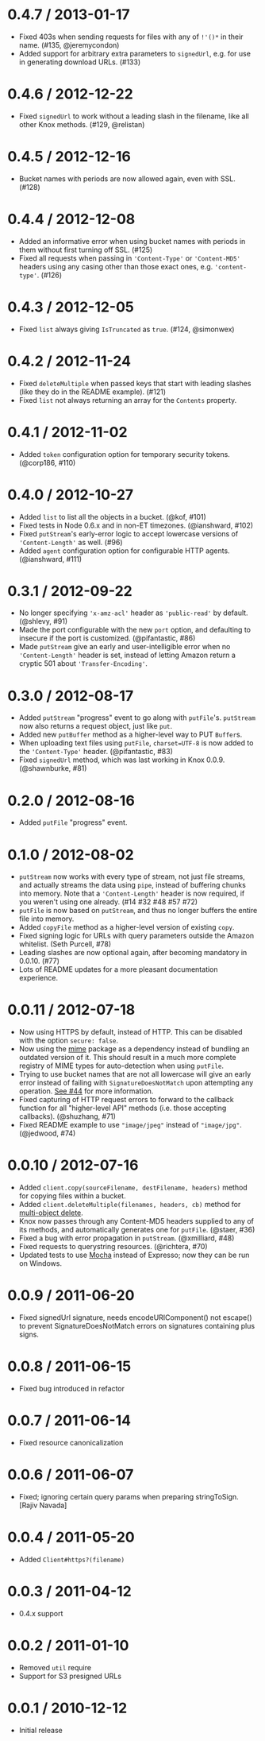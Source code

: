0.4.7 / 2013-01-17
==================

  * Fixed 403s when sending requests for files with any of `!'()*` in their name. (#135, @jeremycondon)
  * Added support for arbitrary extra parameters to `signedUrl`, e.g. for use in generating download URLs. (#133)

0.4.6 / 2012-12-22
==================

  * Fixed `signedUrl` to work without a leading slash in the filename, like all other Knox methods. (#129, @relistan)

0.4.5 / 2012-12-16
==================

  * Bucket names with periods are now allowed again, even with SSL. (#128)

0.4.4 / 2012-12-08
==================

  * Added an informative error when using bucket names with periods in them without first turning off SSL. (#125)
  * Fixed all requests when passing in `'Content-Type'` or `'Content-MD5'` headers using any casing other than those exact ones, e.g. `'content-type'`. (#126)

0.4.3 / 2012-12-05
==================

  * Fixed `list` always giving `IsTruncated` as `true`. (#124, @simonwex)

0.4.2 / 2012-11-24
==================

  * Fixed `deleteMultiple` when passed keys that start with leading slashes (like they do in the README example). (#121)
  * Fixed `list` not always returning an array for the `Contents` property.

0.4.1 / 2012-11-02
==================

  * Added `token` configuration option for temporary security tokens. (@corp186, #110)

0.4.0 / 2012-10-27
==================

  * Added `list` to list all the objects in a bucket. (@kof, #101)
  * Fixed tests in Node 0.6.x and in non-ET timezones. (@ianshward, #102)
  * Fixed `putStream`'s early-error logic to accept lowercase versions of `'Content-Length'` as well. (#96)
  * Added `agent` configuration option for configurable HTTP agents. (@ianshward, #111)

0.3.1 / 2012-09-22
==================

  * No longer specifying `'x-amz-acl'` header as `'public-read'` by default. (@shlevy, #91)
  * Made the port configurable with the new `port` option, and defaulting to insecure if the port is customized. (@pifantastic, #86)
  * Made `putStream` give an early and user-intelligible error when no `'Content-Length'` header is set, instead of letting Amazon return a cryptic 501 about `'Transfer-Encoding'`.

0.3.0 / 2012-08-17
==================

  * Added `putStream` "progress" event to go along with `putFile`'s. `putStream` now also returns a request object, just like `put`.
  * Added new `putBuffer` method as a higher-level way to PUT `Buffer`s.
  * When uploading text files using `putFile`, `charset=UTF-8` is now added to the `'Content-Type'` header. (@pifantastic, #83)
  * Fixed `signedUrl` method, which was last working in Knox 0.0.9. (@shawnburke, #81)

0.2.0 / 2012-08-16
==================

  * Added `putFile` "progress" event.

0.1.0 / 2012-08-02
==================

  * `putStream` now works with every type of stream, not just file streams, and actually streams the data using `pipe`, instead of buffering chunks into memory. Note that a `'Content-Length'` header is now required, if you weren't using one already. (#14 #32 #48 #57 #72)
  * `putFile` is now based on `putStream`, and thus no longer buffers the entire file into memory.
  * Added `copyFile` method as a higher-level version of existing `copy`.
  * Fixed signing logic for URLs with query parameters outside the Amazon whitelist. (Seth Purcell, #78)
  * Leading slashes are now optional again, after becoming mandatory in 0.0.10. (#77)
  * Lots of README updates for a more pleasant documentation experience.

0.0.11 / 2012-07-18
===================

  * Now using HTTPS by default, instead of HTTP. This can be disabled with the option `secure: false`.
  * Now using the [mime](https://github.com/broofa/node-mime) package as a dependency instead of bundling an outdated version of it. This should result in a much more complete registry of MIME types for auto-detection when using `putFile`.
  * Trying to use bucket names that are not all lowercase will give an early error instead of failing with `SignatureDoesNotMatch` upon attempting any operation. [See #44](https://github.com/LearnBoost/knox/issues/44#issuecomment-7074177) for more information.
  * Fixed capturing of HTTP request errors to forward to the callback function for all "higher-level API" methods (i.e. those accepting callbacks). (@shuzhang, #71)
  * Fixed README example to use `"image/jpeg"` instead of `"image/jpg"`. (@jedwood, #74)

0.0.10 / 2012-07-16
===================

  * Added `client.copy(sourceFilename, destFilename, headers)` method for copying files within a bucket.
  * Added `client.deleteMultiple(filenames, headers, cb)` method for [multi-object delete](http://docs.amazonwebservices.com/AmazonS3/latest/API/multiobjectdeleteapi.html).
  * Knox now passes through any Content-MD5 headers supplied to any of its methods, and automatically generates one for `putFile`. (@staer, #36)
  * Fixed a bug with error propagation in `putStream`. (@xmilliard, #48)
  * Fixed requests to querystring resources. (@richtera, #70)
  * Updated tests to use [Mocha](http://visionmedia.github.com/mocha/) instead of Expresso; now they can be run on Windows.

0.0.9 / 2011-06-20
==================

  * Fixed signedUrl signature, needs encodeURIComponent() not escape() to prevent SignatureDoesNotMatch errors on signatures containing plus signs.

0.0.8 / 2011-06-15
==================

  * Fixed bug introduced in refactor

0.0.7 / 2011-06-14
==================

  * Fixed resource canonicalization

0.0.6 / 2011-06-07
==================

  * Fixed; ignoring certain query params when preparing stringToSign. [Rajiv Navada]

0.0.4 / 2011-05-20
==================

  * Added `Client#https?(filename)`

0.0.3 / 2011-04-12
==================

  * 0.4.x support

0.0.2 / 2011-01-10
==================

  * Removed `util` require
  * Support for S3 presigned URLs

0.0.1 / 2010-12-12
==================

  * Initial release
